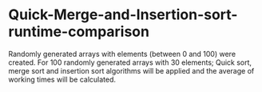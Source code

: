 # Quick-Merge-and-Insertion-sort-runtime-comparison

Randomly generated arrays with elements (between 0 and 100) were created.
For 100 randomly generated arrays with 30 elements; Quick sort, merge sort and insertion sort algorithms will be applied and the average of working times will be calculated.
